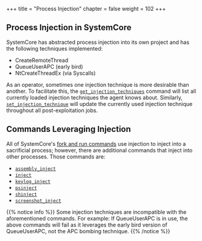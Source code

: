 +++
title = "Process Injection"
chapter = false
weight = 102
+++

## Process Injection in SystemCore

SystemCore has abstracted process injection into its own project and has the following techniques implemented:
- CreateRemoteThread
- QueueUserAPC (early bird)
- NtCreateThreadEx (via Syscalls)

As an operator, sometimes one injection technique is more desirable than another. To facilitate this, the [`get_injection_techniques`](/agents/SystemCore/commands/get_injection_techniques) command will list all currently loaded injection techniques the agent knows about. Similarly, [`set_injection_technique`](/agents/SystemCore/commands/set_injection_technique) will update the currently used injection technique throughout all post-exploitation jobs.

## Commands Leveraging Injection

All of SystemCore's [fork and run commands](/agents/SystemCore/opsec/forkandrun/) use injection to inject into a sacrificial process; however, there are additional commands that inject into other processes. Those commands are:

- [`assembly_inject`](/agents/SystemCore/commands/assembly_inject/)
- [`inject`](/agents/SystemCore/commands/inject/)
- [`keylog_inject`](/agents/SystemCore/commands/keylog/)
- [`psinject`](/agents/SystemCore/commands/psinject/)
- [`shinject`](/agents/SystemCore/commands/shinject/)
- [`screenshot_inject`](/agents/SystemCore/commands/screenshot_inject)

{{% notice info %}}
Some injection techniques are incompatible with the aforementioned commands. For example: If QueueUserAPC is in use, the above commands will fail as it leverages the early bird version of QueueUserAPC, not the APC bombing technique. 
{{% /notice %}}
